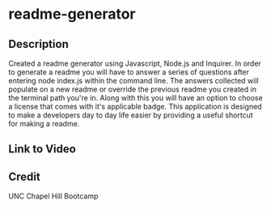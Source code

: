 # readme-generator

## Description

Created a readme generator using Javascript, Node.js and Inquirer. In order to generate a readme you will have to answer a series of questions after entering node index.js within the command line. The answers collected will populate on a new readme or override the previous readme you created in the terminal path you're in. Along with this you will have an option to choose a license that comes with it's applicable badge. This application is designed to make a developers day to day life easier by providing a useful shortcut for making a readme.

## Link to Video

## Credit 

UNC Chapel Hill Bootcamp



